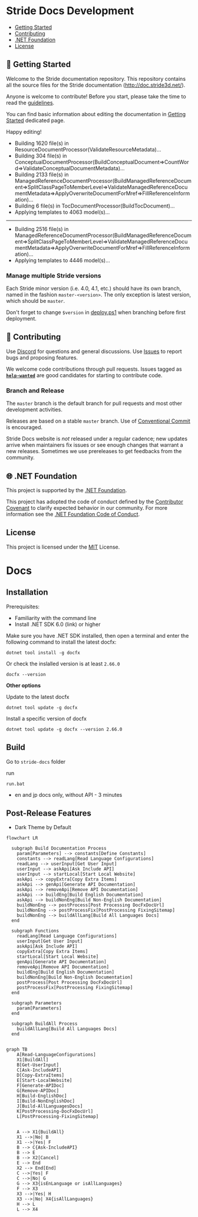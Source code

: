 # Stride Docs Development

* [Getting Started](#getting-started)
* [Contributing](#contributing)
* [.NET Foundation](#net-foundation)
* [License](#license)
<!--* [Roadmap](#roadmap)-->

## 🚀 Getting Started

Welcome to the Stride documentation repository. This repository contains all the source files for the Stride documentation (http://doc.stride3d.net/). 

Anyone is welcome to contribute! Before you start, please take the time to read the [guidelines](GUIDELINES.md). 

You can find basic information about editing the documentation in [Getting Started](GETTINGSTARTED.md) dedicated page.

Happy editing!

- Building 1620 file(s) in ResourceDocumentProcessor(ValidateResourceMetadata)...
- Building 304 file(s) in ConceptualDocumentProcessor(BuildConceptualDocument=>CountWord=>ValidateConceptualDocumentMetadata)...
- Building 2133 file(s) in ManagedReferenceDocumentProcessor(BuildManagedReferenceDocument=>SplitClassPageToMemberLevel=>ValidateManagedReferenceDocumentMetadata=>ApplyOverwriteDocumentForMref=>FillReferenceInformation)...
- Building 6 file(s) in TocDocumentProcessor(BuildTocDocument)...
- Applying templates to 4063 model(s)...

---

- Building 2516 file(s) in ManagedReferenceDocumentProcessor(BuildManagedReferenceDocument=>SplitClassPageToMemberLevel=>ValidateManagedReferenceDocumentMetadata=>ApplyOverwriteDocumentForMref=>FillReferenceInformation)...
- Applying templates to 4446 model(s)...


### Manage multiple Stride versions

Each Stride minor version (i.e. 4.0, 4.1, etc.) should have its own branch, named in the fashion `master-<version>`. The only exception is latest version, which should be `master`.

Don't forget to change `$version` in [deploy.ps1](build/deploy.ps1) when branching before first deployment.

<!--All the information you need to get started with Stride Website development can be found in the 📚 [Stride Docs Wiki](https://github.com/VaclavElias/stride-docs-next/wiki).-->

## 🤝 Contributing

Use [Discord](https://discord.gg/f6aerfE) for questions and general discussions. 
Use [Issues](https://github.com/stride3d/stride-docs/issues) to report bugs and proposing features.

We welcome code contributions through pull requests. Issues tagged as **[`help-wanted`](https://github.com/stride3d/stride-website/labels/help-wanted)** are good candidates for starting to contribute code.

### Branch and Release

The `master` branch is the default branch for pull requests and most other development activities. 

Releases are based on a stable `master` branch. Use of [Conventional Commit](https://www.conventionalcommits.org/en/v1.0.0/) is encouraged.

Stride Docs website is _not_ released under a regular cadence; new updates arrive when maintainers fix issues or see enough changes that warrant a new releases. Sometimes we use prereleases to get feedbacks from the community.

<!--
## 🗺️ Roadmap

Our Wiki [Roadmap](https://github.com/VaclavElias/stride-website-next/wiki/Roadmap) communicates upcoming changes to the Stride Docs.-->

## 🌐 .NET Foundation

This project is supported by the [.NET Foundation](http://www.dotnetfoundation.org).

This project has adopted the code of conduct defined by the [Contributor Covenant](http://contributor-covenant.org/) to clarify expected behavior in our community.
For more information see the [.NET Foundation Code of Conduct](http://www.dotnetfoundation.org/code-of-conduct).

## License

This project is licensed under the [MIT](https://github.com/VaclavElias/stride-website-next/blob/main/LICENSE.md) License.

# Docs

## Installation

Prerequisites:

- Familiarity with the command line
- Install .NET SDK 6.0 (link) or higher

Make sure you have .NET SDK installed, then open a terminal and enter the following command to install the latest docfx:

```
dotnet tool install -g docfx
```

Or check the inslalled version is at least `2.66.0`

```
docfx --version
```

**Other options**

Update to the latest docfx

```
dotnet tool update -g docfx
```

Install a specific version of docfx

```
dotnet tool update -g docfx --version 2.66.0
```

## Build

Go to `stride-docs` folder

run

```
run.bat
```

- en and jp docs only, without API - 3 minutes

 ## Post-Release Features

 - Dark Theme by Default

```mermaid
flowchart LR

  subgraph Build Documentation Process
    param[Parameters] --> constants[Define Constants]
    constants --> readLang[Read Language Configurations]
    readLang --> userInput[Get User Input]
    userInput --> askApi[Ask Include API]
    userInput --> startLocal[Start Local Website]
    askApi --> copyExtra[Copy Extra Items]
    askApi --> genApi[Generate API Documentation]
    askApi --> removeApi[Remove API Documentation]
    askApi --> buildEng[Build English Documentation]
    askApi --> buildNonEng[Build Non-English Documentation]
    buildNonEng --> postProcess[Post Processing DocFxDocUrl]
    buildNonEng --> postProcessFix[PostProcessing FixingSitemap]
    buildNonEng --> buildAllLang[Build All Languages Docs]
  end

  subgraph Functions
    readLang[Read Language Configurations]
    userInput[Get User Input]
    askApi[Ask Include API]
    copyExtra[Copy Extra Items]
    startLocal[Start Local Website]
    genApi[Generate API Documentation]
    removeApi[Remove API Documentation]
    buildEng[Build English Documentation]
    buildNonEng[Build Non-English Documentation]
    postProcess[Post Processing DocFxDocUrl]
    postProcessFix[PostProcessing FixingSitemap]
  end

  subgraph Parameters
    param[Parameters]
  end

  subgraph BuildAll Process
    buildAllLang[Build All Languages Docs]
  end


```

``` mermaid
graph TB
    A[Read-LanguageConfigurations]
    X1[BuildAll]
    B[Get-UserInput]
    C[Ask-IncludeAPI]
    D[Copy-ExtraItems]
    E[Start-LocalWebsite]
    F[Generate-APIDoc]
    G[Remove-APIDoc]
    H[Build-EnglishDoc]
    I[Build-NonEnglishDoc]
    J[Build-AllLanguagesDocs]
    K[PostProcessing-DocFxDocUrl]
    L[PostProcessing-FixingSitemap]
   

    A --> X1{BuildAll}
    X1 -->|No| B
    X1 -->|Yes| F
    B --> C{Ask-IncludeAPI}
    B --> E
    B --> X2[Cancel]
    E --> End
    X2 --> End[End]
    C -->|Yes| F
    C -->|No| G
    G --> X3{isEnLanguage or isAllLanguages}
    F --> X3
    X3 -->|Yes| H
    X3 -->|No| X4{isAllLanguages}
    H --> L
    L --> X4
```


